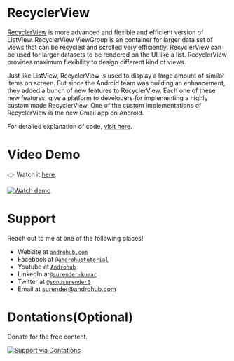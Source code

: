 # RecyclerView
[RecyclerView](https://developer.android.com/reference/android/support/v7/widget/RecyclerView.html) is more advanced and flexible and efficient version of ListView. RecyclerView ViewGroup is an container for larger data set of views that can be recycled and scrolled very efficiently. RecyclerView can be used for larger datasets to be rendered on the UI like a list. RecyclerView provides maximum flexibility to design different kind of views.

Just like ListView, RecyclerView is used to display a large amount of similar items on screen. But since the Android team was building an enhancement, they added a bunch of new features to RecyclerView. Each one of these new features, give a platform to developers for implementing a highly custom made RecyclerView. One of the custom implementations of RecyclerView is the new Gmail app on Android.

For detailed explanation of code, [visit here](http://www.androhub.com/android-recyclerview/).

# Video Demo
👉 Watch it <a href="https://youtu.be/4alK7BKYUzw">here</a>.
<br>

[![Watch demo](http://i3.ytimg.com/vi/4alK7BKYUzw/hqdefault.jpg)](https://youtu.be/4alK7BKYUzw)

# Support
Reach out to me at one of the following places!

- Website at <a href="http://www.androhub.com/" target="_blank">`androhub.com`</a>
- Facebook at <a href="https://www.facebook.com/androhubtutorial/" target="_blank">`@androhubtutorial`</a>
- Youtube at <a href="https://www.youtube.com/channel/UCHJh3E9mtRzbM3WVVl9glJg" target="_blank">`Androhub`</a>
- LinkedIn ar<a href="https://www.linkedin.com/in/surender-kumar-681472a8?originalSubdomain=in" target="_blank">`@surender-kumar`</a>
- Twitter at <a href="https://twitter.com/sonusurender0/" target="_blank">`@sonusurender0`</a>
- Email at surender@androhub.com

# Dontations(Optional)
Donate for the free content.
<br>

[![Support via Dontations](https://www.paypalobjects.com/en_GB/i/btn/btn_donateCC_LG.gif)](https://www.paypal.com/cgi-bin/webscr?cmd=_donations&business=sonu.surendra0%40gmail.com&currency_code=USD&source=url)
